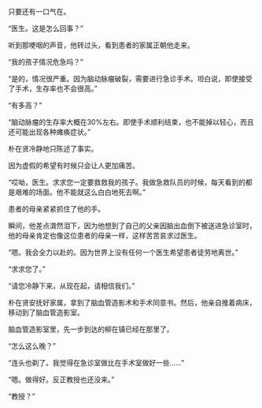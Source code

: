 只要还有一口气在。

“医生。这是怎么回事？”

听到那哽咽的声音，他转过头，看到患者的家属正朝他走来。

“我的孩子情况危急吗？”

“是的，情况很严重。因为脑动脉瘤破裂，需要进行急诊手术。坦白说，即使接受了手术，生存率也不会很高。”

“有多高？”

“脑动脉瘤的生存率大概在30%左右。即使手术顺利结束，也不能掉以轻心，而且还可能出现各种瘫痪症状。”

朴在贤冷静地只陈述了事实。

因为虚假的希望有时候只会让人更加痛苦。

“哎呦，医生。求求您一定要救救我的孩子。我做急救队员的时候，每天看到的都是艰难的场面。他不能就这么白白地死去啊。”

患者的母亲紧紧抓住了他的手。

瞬间，他差点潸然泪下，因为他想到了自己的父亲因脑出血倒下被送进急诊室时，他的母亲肯定也像这位患者的母亲一样，这样苦苦哀求过医生。

“嗯。我会全力以赴的。因为世界上没有任何一个医生希望患者徒劳地离世。”

“求求您了。”

“请您冷静下来，从现在起，请相信我们。”

朴在贤安抚好家属，拿到了脑血管造影术和手术同意书。然后，他亲自推着病床，移动到了脑血管造影室。

脑血管造影室里，先一步到达的柳在镇已经在那里了。

“怎么这么晚？”

“连头也剃了。我觉得在急诊室做比在手术室做好一些……”

“嗯。做得好。反正教授也还没来。”

“教授？”
